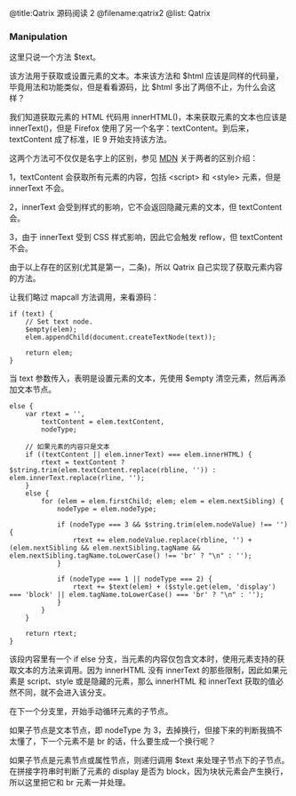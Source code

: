 @title:Qatrix 源码阅读 2
@filename:qatrix2
@list: Qatrix
### Manipulation ###
这里只说一个方法 $text。

该方法用于获取或设置元素的文本。本来该方法和 $html 应该是同样的代码量，毕竟用法和功能类似，但是看看源码，比 $html 多出了两倍不止，为什么会这样？

我们知道获取元素的 HTML 代码用 innerHTML()，本来获取元素的文本也应该是 innerText()，但是 Firefox 使用了另一个名字：textContent。到后来，textContent 成了标准，IE 9 开始支持该方法。

这两个方法可不仅仅是名字上的区别，参见 [MDN](https://developer.mozilla.org/en-US/docs/Web/API/Node.textContent) 关于两者的区别介绍：

1，textContent 会获取所有元素的内容，包括 &lt;script&gt; 和 &lt;style&gt; 元素，但是 innerText 不会。

2，innerText 会受到样式的影响，它不会返回隐藏元素的文本，但 textContent 会。

3，由于 innerText 受到 CSS 样式影响，因此它会触发 reflow，但 textContent 不会。

由于以上存在的区别(尤其是第一，二条)，所以 Qatrix 自己实现了获取元素内容的方法。

让我们略过 mapcall 方法调用，来看源码：

    if (text) {
		// Set text node.
		$empty(elem);
		elem.appendChild(document.createTextNode(text));

		return elem;
	}

当 text 参数传入，表明是设置元素的文本，先使用 $empty 清空元素，然后再添加文本节点。

    else {
		var rtext = '',
			textContent = elem.textContent,
			nodeType;

		// 如果元素的内容只是文本
		if ((textContent || elem.innerText) === elem.innerHTML) {
			rtext = textContent ? $string.trim(elem.textContent.replace(rbline, '')) : elem.innerText.replace(rline, '');
		}
		else {
			for (elem = elem.firstChild; elem; elem = elem.nextSibling) {
				nodeType = elem.nodeType;

				if (nodeType === 3 && $string.trim(elem.nodeValue) !== '') {
					rtext += elem.nodeValue.replace(rbline, '') + (elem.nextSibling && elem.nextSibling.tagName && elem.nextSibling.tagName.toLowerCase() !== 'br' ? "\n" : '');
				}

				if (nodeType === 1 || nodeType === 2) {
					rtext += $text(elem) + ($style.get(elem, 'display') === 'block' || elem.tagName.toLowerCase() === 'br' ? "\n" : '');
				}
			}
		}

		return rtext;
	}

该段内容里有一个 if else 分支，当元素的内容仅包含文本时，使用元素支持的获取文本的方法来调用。因为 innerHTML 没有 innerText 的那些限制，因此如果元素是 script、style 或是隐藏的元素，那么 innerHTML 和 innerText 获取的值必然不同，就不会进入该分支。

在下一个分支里，开始手动循环元素的子节点。

如果子节点是文本节点，即 nodeType 为 3，去掉换行，但接下来的判断我搞不太懂了，下一个元素不是 br 的话，什么要生成一个换行呢？

如果子节点是元素节点或属性节点，则递归调用 $text 来处理子节点下的子节点。在拼接字符串时判断了元素的 display 是否为 block，因为块状元素会产生换行，所以这里把它和 br 元素一并处理。

